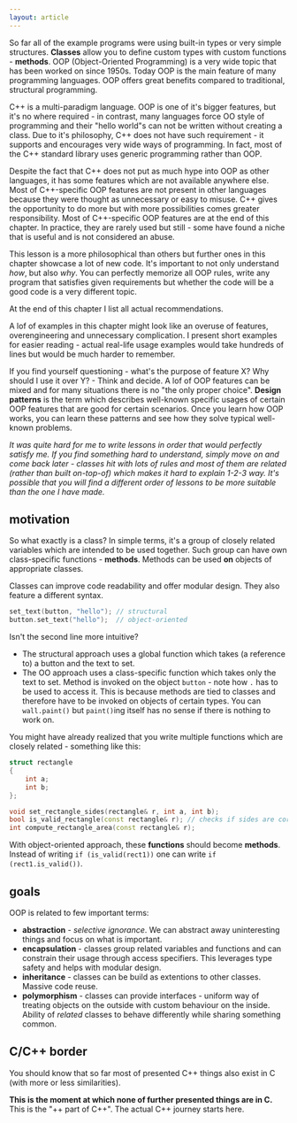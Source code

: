 ```yaml
---
layout: article
---
```


So far all of the example programs were using built-in types or very simple structures. **Classes** allow you to define custom types with custom functions - **methods**. OOP (Object-Oriented Programming) is a very wide topic that has been worked on since 1950s. Today OOP is the main feature of many programming languages. OOP offers great benefits compared to traditional, structural programming.

C++ is a multi-paradigm language. OOP is one of it's bigger features, but it's no where required - in contrast, many languages force OO style of programming and their "hello world"s can not be written without creating a class. Due to it's philosophy, C++ does not have such requirement - it supports and encourages very wide ways of programming. In fact, most of the C++ standard library uses generic programming rather than OOP. 

Despite the fact that C++ does not put as much hype into OOP as other languages, it has some features which are not available anywhere else. Most of C++-specific OOP features are not present in other languages because they were thought as unnecessary or easy to misuse. C++ gives the opportunity to do more but with more possibilities comes greater responsibility. Most of C++-specific OOP features are at the end of this chapter. In practice, they are rarely used but still - some have found a niche that is useful and is not considered an abuse.

This lesson is a more philosophical than others but further ones in this chapter showcase a lot of new code. It's important to not only understand *how*, but also *why*. You can perfectly memorize all OOP rules, write any program that satisfies given requirements but whether the code will be a good code is a very different topic.

 At the end of this chapter I list all actual recommendations.

<div class="note warning">
A lof of examples in this chapter might look like an overuse of features, overengineering and unnecessary complication. I present short examples for easier reading - actual real-life usage examples would take hundreds of lines but would be much harder to remember.
</div>

If you find yourself questioning - what's the purpose of feature X? Why should I use it over Y? - Think and decide. A lof of OOP features can be mixed and for many situations there is no "the only proper choice". **Design patterns** is the term which describes well-known specific usages of certain OOP features that are good for certain scenarios. Once you learn how OOP works, you can learn these patterns and see how they solve typical well-known problems.

*It was quite hard for me to write lessons in order that would perfectly satisfy me. If you find something hard to understand, simply move on and come back later - classes hit with lots of rules and most of them are related (rather than built on-top-of) which makes it hard to explain 1-2-3 way. It's possible that you will find a different order of lessons to be more suitable than the one I have made.*

## motivation

So what exactly is a class? In simple terms, it's a group of closely related variables which are intended to be used together. Such group can have own class-specific functions - **methods**. Methods can be used **on** objects of appropriate classes.

Classes can improve code readability and offer modular design. They also feature a different syntax.

```c++
set_text(button, "hello"); // structural
button.set_text("hello");  // object-oriented
```

Isn't the second line more intuitive?

- The structural approach uses a global function which takes (a reference to) a button and the text to set.
- The OO approach uses a class-specific function which takes only the text to set. Method is invoked on the object `button` - note how `.` has to be used to access it. This is because methods are tied to classes and therefore have to be invoked on objects of certain types. You can `wall.paint()` but `paint()`ing itself has no sense if there is nothing to work on.

You might have already realized that you write multiple functions which are closely related - something like this:

```c++
struct rectangle
{
    int a;
    int b;
};

void set_rectangle_sides(rectangle& r, int a, int b);
bool is_valid_rectangle(const rectangle& r); // checks if sides are correct (lengths must be positive)
int compute_rectangle_area(const rectangle& r);
```

With object-oriented approach, these **functions** should become **methods**. Instead of writing `if (is_valid(rect1))` one can write `if (rect1.is_valid())`.

## goals

OOP is related to few important terms:

- **abstraction** - *selective ignorance*. We can abstract away uninteresting things and focus on what is important.
- **encapsulation** - classes group related variables and functions and can constrain their usage through access specifiers. This leverages type safety and helps with modular design.
- **inheritance** - classes can be build as extentions to other classes. Massive code reuse.
- **polymorphism** - classes can provide interfaces - uniform way of treating objects on the outside with custom behaviour on the inside. Ability of *related* classes to behave differently while sharing something common.

## C/C++ border

You should know that so far most of presented C++ things also exist in C (with more or less similarities).

**This is the moment at which none of further presented things are in C.** This is the "++ part of C++". The actual C++ journey starts here.
